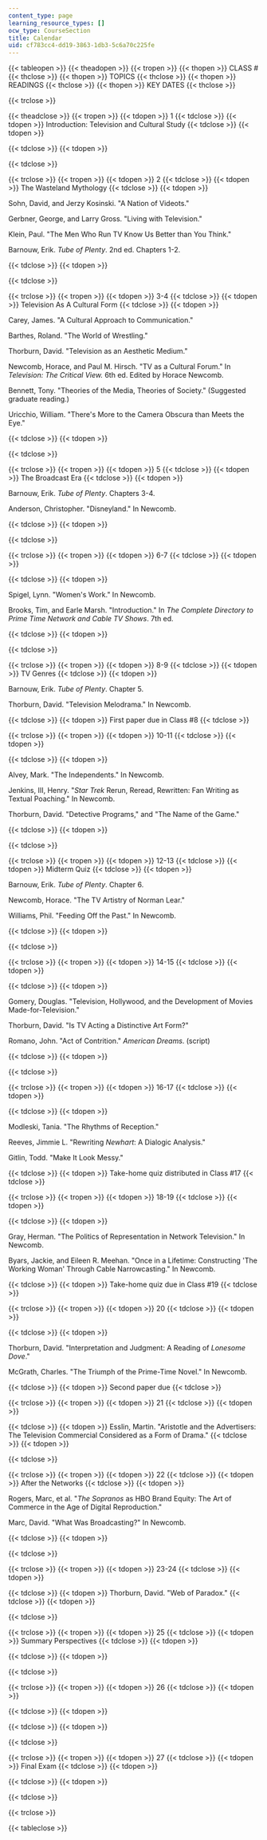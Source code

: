 ```yaml
---
content_type: page
learning_resource_types: []
ocw_type: CourseSection
title: Calendar
uid: cf783cc4-dd19-3863-1db3-5c6a70c225fe
---
```


{{< tableopen >}}
{{< theadopen >}}
{{< tropen >}}
{{< thopen >}}
CLASS #
{{< thclose >}}
{{< thopen >}}
TOPICS
{{< thclose >}}
{{< thopen >}}
READINGS
{{< thclose >}}
{{< thopen >}}
KEY DATES
{{< thclose >}}

{{< trclose >}}

{{< theadclose >}}
{{< tropen >}}
{{< tdopen >}}
1
{{< tdclose >}}
{{< tdopen >}}
Introduction: Television and Cultural Study
{{< tdclose >}}
{{< tdopen >}}

{{< tdclose >}}
{{< tdopen >}}

{{< tdclose >}}

{{< trclose >}}
{{< tropen >}}
{{< tdopen >}}
2
{{< tdclose >}}
{{< tdopen >}}
The Wasteland Mythology
{{< tdclose >}}
{{< tdopen >}}


Sohn, David, and Jerzy Kosinski. "A Nation of Videots."

Gerbner, George, and Larry Gross. "Living with Television."

Klein, Paul. "The Men Who Run TV Know Us Better than You Think."

Barnouw, Erik. _Tube of Plenty_. 2nd ed. Chapters 1-2.


{{< tdclose >}}
{{< tdopen >}}

{{< tdclose >}}

{{< trclose >}}
{{< tropen >}}
{{< tdopen >}}
3-4
{{< tdclose >}}
{{< tdopen >}}
Television As A Cultural Form
{{< tdclose >}}
{{< tdopen >}}


Carey, James. "A Cultural Approach to Communication."

Barthes, Roland. "The World of Wrestling."

Thorburn, David. "Television as an Aesthetic Medium."

Newcomb, Horace, and Paul M. Hirsch. "TV as a Cultural Forum." In _Television: The Critical View._ 6th ed. Edited by Horace Newcomb.

Bennett, Tony. "Theories of the Media, Theories of Society." (Suggested graduate reading.)

Uricchio, William. "There's More to the Camera Obscura than Meets the Eye."


{{< tdclose >}}
{{< tdopen >}}

{{< tdclose >}}

{{< trclose >}}
{{< tropen >}}
{{< tdopen >}}
5
{{< tdclose >}}
{{< tdopen >}}
The Broadcast Era
{{< tdclose >}}
{{< tdopen >}}


Barnouw, Erik. _Tube of Plenty_. Chapters 3-4.

Anderson, Christopher. "Disneyland." In Newcomb.


{{< tdclose >}}
{{< tdopen >}}

{{< tdclose >}}

{{< trclose >}}
{{< tropen >}}
{{< tdopen >}}
6-7
{{< tdclose >}}
{{< tdopen >}}

{{< tdclose >}}
{{< tdopen >}}


Spigel, Lynn. "Women's Work." In Newcomb.

Brooks, Tim, and Earle Marsh. "Introduction." In _The Complete Directory to Prime Time Network and Cable TV Shows_. 7th ed.


{{< tdclose >}}
{{< tdopen >}}

{{< tdclose >}}

{{< trclose >}}
{{< tropen >}}
{{< tdopen >}}
8-9
{{< tdclose >}}
{{< tdopen >}}
TV Genres
{{< tdclose >}}
{{< tdopen >}}


Barnouw, Erik. _Tube of Plenty_. Chapter 5.

Thorburn, David. "Television Melodrama." In Newcomb.


{{< tdclose >}}
{{< tdopen >}}
First paper due in Class #8
{{< tdclose >}}

{{< trclose >}}
{{< tropen >}}
{{< tdopen >}}
10-11
{{< tdclose >}}
{{< tdopen >}}

{{< tdclose >}}
{{< tdopen >}}


Alvey, Mark. "The Independents." In Newcomb.

Jenkins, III, Henry. "_Star Trek_ Rerun, Reread, Rewritten: Fan Writing as Textual Poaching." In Newcomb.

Thorburn, David. "Detective Programs," and "The Name of the Game."


{{< tdclose >}}
{{< tdopen >}}

{{< tdclose >}}

{{< trclose >}}
{{< tropen >}}
{{< tdopen >}}
12-13
{{< tdclose >}}
{{< tdopen >}}
Midterm Quiz
{{< tdclose >}}
{{< tdopen >}}


Barnouw, Erik. _Tube of Plenty_. Chapter 6.

Newcomb, Horace. "The TV Artistry of Norman Lear."

Williams, Phil. "Feeding Off the Past." In Newcomb.


{{< tdclose >}}
{{< tdopen >}}

{{< tdclose >}}

{{< trclose >}}
{{< tropen >}}
{{< tdopen >}}
14-15
{{< tdclose >}}
{{< tdopen >}}

{{< tdclose >}}
{{< tdopen >}}


Gomery, Douglas. "Television, Hollywood, and the Development of Movies Made-for-Television."

Thorburn, David. "Is TV Acting a Distinctive Art Form?"

Romano, John. "Act of Contrition." _American Dreams_. (script)


{{< tdclose >}}
{{< tdopen >}}

{{< tdclose >}}

{{< trclose >}}
{{< tropen >}}
{{< tdopen >}}
16-17
{{< tdclose >}}
{{< tdopen >}}

{{< tdclose >}}
{{< tdopen >}}


Modleski, Tania. "The Rhythms of Reception."

Reeves, Jimmie L. "Rewriting _Newhart_: A Dialogic Analysis."

Gitlin, Todd. "Make It Look Messy."


{{< tdclose >}}
{{< tdopen >}}
Take-home quiz distributed in Class #17
{{< tdclose >}}

{{< trclose >}}
{{< tropen >}}
{{< tdopen >}}
18-19
{{< tdclose >}}
{{< tdopen >}}

{{< tdclose >}}
{{< tdopen >}}


Gray, Herman. "The Politics of Representation in Network Television." In Newcomb.

Byars, Jackie, and Eileen R. Meehan. "Once in a Lifetime: Constructing 'The Working Woman' Through Cable Narrowcasting." In Newcomb.


{{< tdclose >}}
{{< tdopen >}}
Take-home quiz due in Class #19
{{< tdclose >}}

{{< trclose >}}
{{< tropen >}}
{{< tdopen >}}
20
{{< tdclose >}}
{{< tdopen >}}

{{< tdclose >}}
{{< tdopen >}}


Thorburn, David. "Interpretation and Judgment: A Reading of _Lonesome Dove_."

McGrath, Charles. "The Triumph of the Prime-Time Novel." In Newcomb.


{{< tdclose >}}
{{< tdopen >}}
Second paper due
{{< tdclose >}}

{{< trclose >}}
{{< tropen >}}
{{< tdopen >}}
21
{{< tdclose >}}
{{< tdopen >}}

{{< tdclose >}}
{{< tdopen >}}
Esslin, Martin. "Aristotle and the Advertisers: The Television Commercial Considered as a Form of Drama."
{{< tdclose >}}
{{< tdopen >}}

{{< tdclose >}}

{{< trclose >}}
{{< tropen >}}
{{< tdopen >}}
22
{{< tdclose >}}
{{< tdopen >}}
After the Networks
{{< tdclose >}}
{{< tdopen >}}


Rogers, Marc, et al. "_The Sopranos_ as HBO Brand Equity: The Art of Commerce in the Age of Digital Reproduction."

Marc, David. "What Was Broadcasting?" In Newcomb.


{{< tdclose >}}
{{< tdopen >}}

{{< tdclose >}}

{{< trclose >}}
{{< tropen >}}
{{< tdopen >}}
23-24
{{< tdclose >}}
{{< tdopen >}}

{{< tdclose >}}
{{< tdopen >}}
Thorburn, David. "Web of Paradox."
{{< tdclose >}}
{{< tdopen >}}

{{< tdclose >}}

{{< trclose >}}
{{< tropen >}}
{{< tdopen >}}
25
{{< tdclose >}}
{{< tdopen >}}
Summary Perspectives
{{< tdclose >}}
{{< tdopen >}}

{{< tdclose >}}
{{< tdopen >}}

{{< tdclose >}}

{{< trclose >}}
{{< tropen >}}
{{< tdopen >}}
26
{{< tdclose >}}
{{< tdopen >}}

{{< tdclose >}}
{{< tdopen >}}

{{< tdclose >}}
{{< tdopen >}}

{{< tdclose >}}

{{< trclose >}}
{{< tropen >}}
{{< tdopen >}}
27
{{< tdclose >}}
{{< tdopen >}}
Final Exam
{{< tdclose >}}
{{< tdopen >}}

{{< tdclose >}}
{{< tdopen >}}

{{< tdclose >}}

{{< trclose >}}

{{< tableclose >}}